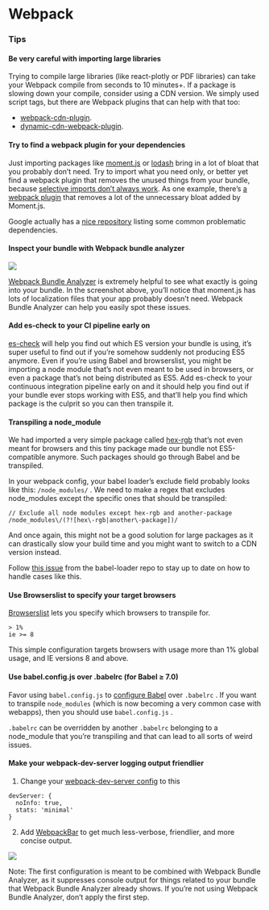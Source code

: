 # Webpack

### Tips

#### Be very careful with importing large libraries

Trying to compile large libraries \(like react-plotly or PDF libraries\) can take your Webpack compile from seconds to 10 minutes+. If a package is slowing down your compile, consider using a CDN version. We simply used script tags, but there are Webpack plugins that can help with that too:

* [webpack-cdn-plugin](https://www.npmjs.com/package/webpack-cdn-plugin).
* [dynamic-cdn-webpack-plugin](https://www.npmjs.com/package/dynamic-cdn-webpack-plugin).

#### Try to find a webpack plugin for your dependencies

Just importing packages like [moment.js](https://momentjs.com/) or [lodash](https://lodash.com/) bring in a lot of bloat that you probably don’t need. Try to import what you need only, or better yet find a webpack plugin that removes the unused things from your bundle, because [selective imports don’t always work](https://github.com/react-bootstrap/react-bootstrap/issues/2683). As one example, there’s [a webpack plugin](https://github.com/iamakulov/moment-locales-webpack-plugin) that removes a lot of the unnecessary bloat added by Moment.js.

Google actually has a [nice repository](https://github.com/GoogleChromeLabs/webpack-libs-optimizations) listing some common problematic dependencies.

#### Inspect your bundle with Webpack bundle analyzer

![](https://cdn-images-1.medium.com/max/800/0*TewqripGyXujWGJs.png)

[Webpack Bundle Analyzer](https://github.com/webpack-contrib/webpack-bundle-analyzer) is extremely helpful to see what exactly is going into your bundle. In the screenshot above, you’ll notice that moment.js has lots of localization files that your app probably doesn’t need. Webpack Bundle Analyzer can help you easily spot these issues.

#### Add es-check to your CI pipeline early on

[es-check](https://github.com/dollarshaveclub/es-check) will help you find out which ES version your bundle is using, it’s super useful to find out if you’re somehow suddenly not producing ES5 anymore. Even if you’re using Babel and browserslist, you might be importing a node module that’s not even meant to be used in browsers, or even a package that’s not being distributed as ES5. Add es-check to your continuous integration pipeline early on and it should help you find out if your bundle ever stops working with ES5, and that’ll help you find which package is the culprit so you can then transpile it.

#### Transpiling a node\_module

We had imported a very simple package called [hex-rgb](https://github.com/sindresorhus/hex-rgb) that’s not even meant for browsers and this tiny package made our bundle not ES5-compatible anymore. Such packages should go through Babel and be transpiled.

In your webpack config, your babel loader’s exclude field probably looks like this: `/node_modules/` . We need to make a regex that excludes node\_modules except the specific ones that should be transpiled:

```text
// Exclude all node modules except hex-rgb and another-package
/node_modules\/(?![hex\-rgb|another\-package])/
```

And once again, this might not be a good solution for large packages as it can drastically slow your build time and you might want to switch to a CDN version instead.

Follow [this issue](https://github.com/babel/babel-loader/issues/171) from the babel-loader repo to stay up to date on how to handle cases like this.

#### Use Browserslist to specify your target browsers

[Browserslist](https://github.com/browserslist/browserslist) lets you specify which browsers to transpile for.

```text
> 1%
ie >= 8
```

This simple configuration targets browsers with usage more than 1% global usage, and IE versions 8 and above.

#### Use babel.config.js over .babelrc \(for Babel ≥ 7.0\)

Favor using `babel.config.js` to [configure Babel](https://babeljs.io/docs/en/configuration) over `.babelrc` . If you want to transpile `node_modules` \(which is now becoming a very common case with webapps\), then you should use `babel.config.js` .

`.babelrc` can be overridden by another `.babelrc` belonging to a node\_module that you’re transpiling and that can lead to all sorts of weird issues.

#### Make your webpack-dev-server logging output friendlier

1. Change your [webpack-dev-server config](https://webpack.js.org/configuration/dev-server/) to this

```text
devServer: {
  noInfo: true,
  stats: 'minimal'
}
```

2. Add [WebpackBar](https://github.com/nuxt/webpackbar) to get much less-verbose, friendlier, and more concise output.

![](https://cdn-images-1.medium.com/max/800/1*3CqzwcXgMpT-42e22OMu7Q.png)

Note: The first configuration is meant to be combined with Webpack Bundle Analyzer, as it suppresses console output for things related to your bundle that Webpack Bundle Analyzer already shows. If you’re not using Webpack Bundle Analyzer, don’t apply the first step.

####  


